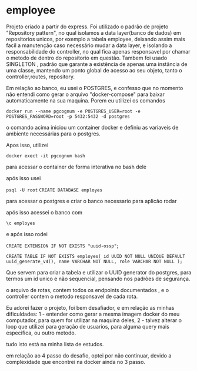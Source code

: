 # employee
Projeto criado a partir do express.
Foi utilizado o padrão de projeto "Repository pattern", no qual isolamos a data layer(banco de dados) em repositorios unicos, por exemplo a tabela employee, deixando assim mais facil a manutenção caso necessário mudar a data layer, e isolando a responsabilidade do controller,
no qual fica apenas responsavel por chamar o metodo de dentro do repositorio em questão.
Tambem foi usado SINGLETON , padrão que garante a existência de apenas uma instância de uma classe, mantendo um ponto global de acesso ao seu objeto, tanto o controller,routes, repository.

Em relação ao banco, eu usei o POSTGRES, e confesso que no momento não entendi como gerar o arquivo "docker-compose" para baixar automaticamente na sua maquina.
Porem eu utilizei os comandos

`docker run --name pgcognum -e POSTGRES_USER=root -e POSTGRES_PASSWORD=root -p 5432:5432 -d postgres`

o comando acima iniciou um container docker e definiu as variaveis de ambiente necessárias para o postgres.

Apos isso, utilizei

`docker exect -it pgcognum bash`

para acessar o container de forma interativa no bash dele

após isso usei

`psql -U root`
`CREATE DATABASE employes`

para acessar o postgres e criar o banco necessario para aplicão rodar

após isso acessei o banco com

`\c employes`

e após isso rodei

`CREATE EXTENSION IF NOT EXISTS "uuid-ossp"`;

`CREATE TABLE IF NOT EXISTS employes(
    id UUID NOT NULL UNIQUE DEFAULT uuid_generate_v4(),
    name VARCHAR NOT NULL,
    role VARCHAR NOT NULL
);`

Que servem para criar a tabela e utilizar o UUID generator do postgres, para termos um id unico e não sequencial, pensando nos padrões de segurança.

o arquivo de rotas, contem todos os endpoints documentados , e o controller contem o metodo responsavel de cada rota.

Eu adorei fazer o projeto, foi bem desafiador, e em relação as minhas dificuldades:
1 - entender como gerar a mesma imagem docker do meu computador, para quem for utilizar na maquina deles,
2 - talvez alterar o loop que utilizei para geração de usuarios, para alguma query mais especifica, ou outro metodo.

tudo isto está na minha lista de estudos.

em relação ao 4 passo do desafio, optei por não continuar, devido a complexidade que encontrei na docker ainda no 3 passo.







